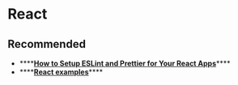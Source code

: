 # React

## Recommended

* \*\*\*\*[**How to Setup ESLint and Prettier for Your React Apps**](https://thomlom.dev/setup-eslint-prettier-react/)\*\*\*\*
* \*\*\*\*[**React examples**](https://reactjsexample.com/)\*\*\*\*



